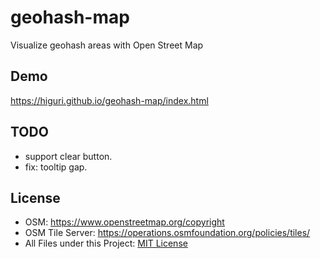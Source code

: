 # geohash-map
Visualize geohash areas with Open Street Map

## Demo
<https://higuri.github.io/geohash-map/index.html>

## TODO
* support clear button.
* fix: tooltip gap.

## License
* OSM: <https://www.openstreetmap.org/copyright>
* OSM Tile Server: <https://operations.osmfoundation.org/policies/tiles/>
* All Files under this Project: [MIT License](https://raw.githubusercontent.com/higuri/geohash-map/master/LICENSE)
